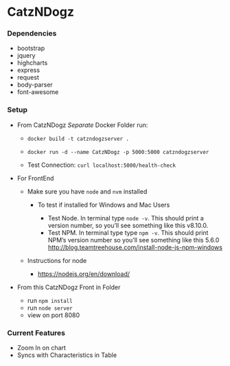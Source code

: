 # CatzNDogz

### Dependencies
 * bootstrap
 * jquery
 * highcharts
 * express
 * request
 * body-parser
 * font-awesome

### Setup

  * From CatzNDogz *Separate* Docker Folder run:

    * `docker build -t catzndogzserver .`

    * `docker run -d --name CatzNDogz -p 5000:5000 catzndogzserver`

    * Test Connection:
`curl localhost:5000/health-check`  

* For FrontEnd
  * Make sure you have `node` and `nvm` installed

    * To test if installed for Windows and Mac Users

      * Test Node. In terminal type `node -v`.
      This should print a version number, so you’ll see something like this v8.10.0.
      * Test NPM. In terminal type type `npm -v`.
      This should print NPM’s version number so you’ll see something like this 5.6.0
      http://blog.teamtreehouse.com/install-node-js-npm-windows

  * Instructions for node
    * https://nodejs.org/en/download/

* From this CatzNDogz Front in Folder
  * run `npm install`
  * run `node server`
  * view on port 8080


### Current Features
  * Zoom In on chart
  * Syncs with Characteristics in Table
